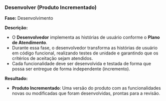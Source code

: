 
### **Desenvolver (Produto Incrementado)**
  
**Fase:** Desenvolvimento  
  
**Descrição:**  
- O **Desenvolvedor** implementa as histórias de usuário conforme o **Plano de Atendimento**.  
- Durante essa fase, o desenvolvedor transforma as histórias de usuário em código funcional, realizando testes de unidade e garantindo que os critérios de aceitação sejam atendidos.  
- Cada funcionalidade deve ser desenvolvida e testada de forma que possa ser entregue de forma independente (incremento).
  
**Resultado:**  
- **Produto Incrementado**: Uma versão do produto com as funcionalidades novas ou modificadas que foram desenvolvidas, prontas para a revisão.
